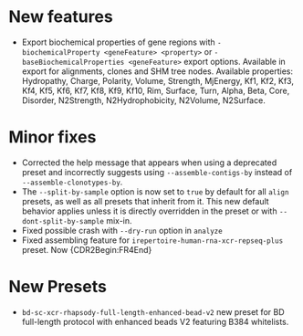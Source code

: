# New features
- Export biochemical properties of gene regions with `-biochemicalProperty <geneFeature> <property>`
  or `-baseBiochemicalProperties <geneFeature>` export options. Available in export for alignments, clones and SHM tree
  nodes. Available properties: Hydropathy, Charge, Polarity, Volume, Strength, MjEnergy, Kf1, Kf2, Kf3, Kf4, Kf5, Kf6,
  Kf7, Kf8, Kf9, Kf10, Rim, Surface, Turn, Alpha, Beta, Core, Disorder, N2Strength, N2Hydrophobicity, N2Volume,
  N2Surface.

# Minor fixes
- Corrected the help message that appears when using a deprecated preset and incorrectly suggests using `--assemble-contigs-by` instead of `--assemble-clonotypes-by`.
- The `--split-by-sample` option is now set to `true` by default for all `align` presets, as well as all presets that inherit from it. This new default behavior applies unless it is directly overridden in the preset or with `--dont-split-by-sample` mix-in.
- Fixed possible crash with `--dry-run` option in `analyze`
- Fixed assembling feature for `irepertoire-human-rna-xcr-repseq-plus` preset. Now {CDR2Begin:FR4End}

# New Presets
- `bd-sc-xcr-rhapsody-full-length-enhanced-bead-v2` new preset for BD full-length protocol with enhanced beads V2 featuring B384 whitelists.
